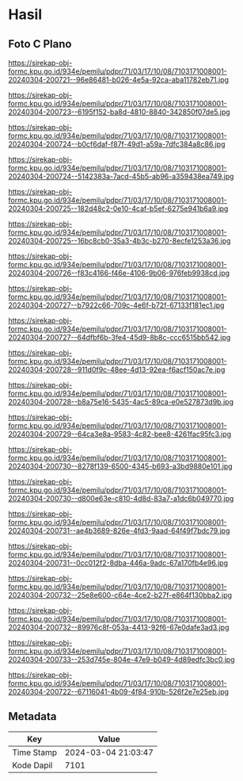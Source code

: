 # Hasil

## Foto C Plano

https://sirekap-obj-formc.kpu.go.id/934e/pemilu/pdpr/71/03/17/10/08/7103171008001-20240304-200721--96e86481-b026-4e5a-92ca-aba11782eb71.jpg

https://sirekap-obj-formc.kpu.go.id/934e/pemilu/pdpr/71/03/17/10/08/7103171008001-20240304-200723--6195f152-ba8d-4810-8840-342850f07de5.jpg

https://sirekap-obj-formc.kpu.go.id/934e/pemilu/pdpr/71/03/17/10/08/7103171008001-20240304-200724--b0cf6daf-f87f-49d1-a59a-7dfc384a8c86.jpg

https://sirekap-obj-formc.kpu.go.id/934e/pemilu/pdpr/71/03/17/10/08/7103171008001-20240304-200724--5142383a-7acd-45b5-ab96-a359438ea749.jpg

https://sirekap-obj-formc.kpu.go.id/934e/pemilu/pdpr/71/03/17/10/08/7103171008001-20240304-200725--182d48c2-0e10-4caf-b5ef-6275e941b6a9.jpg

https://sirekap-obj-formc.kpu.go.id/934e/pemilu/pdpr/71/03/17/10/08/7103171008001-20240304-200725--16bc8cb0-35a3-4b3c-b270-8ecfe1253a36.jpg

https://sirekap-obj-formc.kpu.go.id/934e/pemilu/pdpr/71/03/17/10/08/7103171008001-20240304-200726--f83c4166-f46e-4106-9b06-976feb9938cd.jpg

https://sirekap-obj-formc.kpu.go.id/934e/pemilu/pdpr/71/03/17/10/08/7103171008001-20240304-200727--b7922c66-709c-4e6f-b72f-67133f181ec1.jpg

https://sirekap-obj-formc.kpu.go.id/934e/pemilu/pdpr/71/03/17/10/08/7103171008001-20240304-200727--64dfbf6b-3fe4-45d9-8b8c-ccc6515bb542.jpg

https://sirekap-obj-formc.kpu.go.id/934e/pemilu/pdpr/71/03/17/10/08/7103171008001-20240304-200728--911d0f9c-48ee-4d13-92ea-f6acf150ac7e.jpg

https://sirekap-obj-formc.kpu.go.id/934e/pemilu/pdpr/71/03/17/10/08/7103171008001-20240304-200728--b8a75e16-5435-4ac5-89ca-e0e527873d9b.jpg

https://sirekap-obj-formc.kpu.go.id/934e/pemilu/pdpr/71/03/17/10/08/7103171008001-20240304-200729--64ca3e8a-9583-4c82-bee8-4261fac95fc3.jpg

https://sirekap-obj-formc.kpu.go.id/934e/pemilu/pdpr/71/03/17/10/08/7103171008001-20240304-200730--8278f139-6500-4345-b693-a3bd9880e101.jpg

https://sirekap-obj-formc.kpu.go.id/934e/pemilu/pdpr/71/03/17/10/08/7103171008001-20240304-200730--d800e63e-c810-4d8d-83a7-a1dc6b049770.jpg

https://sirekap-obj-formc.kpu.go.id/934e/pemilu/pdpr/71/03/17/10/08/7103171008001-20240304-200731--ae4b3689-826e-4fd3-9aad-64f49f7bdc79.jpg

https://sirekap-obj-formc.kpu.go.id/934e/pemilu/pdpr/71/03/17/10/08/7103171008001-20240304-200731--0cc012f2-8dba-446a-9adc-67a170fb4e96.jpg

https://sirekap-obj-formc.kpu.go.id/934e/pemilu/pdpr/71/03/17/10/08/7103171008001-20240304-200732--25e8e600-c64e-4ce2-b27f-e864f130bba2.jpg

https://sirekap-obj-formc.kpu.go.id/934e/pemilu/pdpr/71/03/17/10/08/7103171008001-20240304-200732--89976c8f-053a-4413-92f6-67e0dafe3ad3.jpg

https://sirekap-obj-formc.kpu.go.id/934e/pemilu/pdpr/71/03/17/10/08/7103171008001-20240304-200733--253d745e-804e-47e9-b049-4d89edfc3bc0.jpg

https://sirekap-obj-formc.kpu.go.id/934e/pemilu/pdpr/71/03/17/10/08/7103171008001-20240304-200722--67116041-4b09-4f84-910b-526f2e7e25eb.jpg


## Metadata

| Key        | Value               |
| ---------- | ------------------- |
| Time Stamp | 2024-03-04 21:03:47 |
| Kode Dapil | 7101                |




